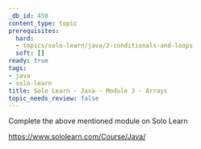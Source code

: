 ```yaml
---
_db_id: 450
content_type: topic
prerequisites:
  hard:
  - topics/solo-learn/java/2-conditionals-and-loops
  soft: []
ready: true
tags:
- java
- solo-learn
title: Solo Learn - Java - Module 3 - Arrays
topic_needs_review: false
---
```


Complete the above mentioned module on Solo Learn

https://www.sololearn.com/Course/Java/